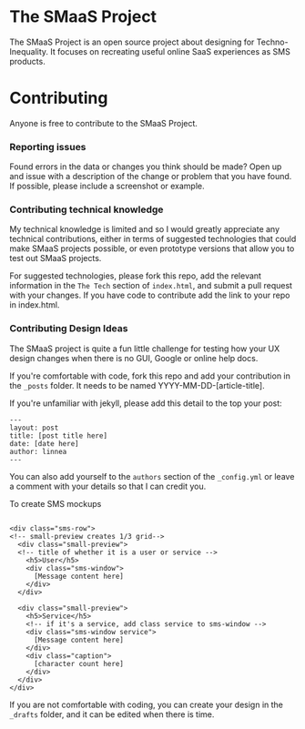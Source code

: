 # The SMaaS Project

The SMaaS Project is an open source project about designing for Techno-Inequality. It focuses on recreating useful online SaaS experiences as SMS products.

# Contributing

Anyone is free to contribute to the SMaaS Project.

### Reporting issues

Found errors in the data or changes you think should be made? Open up and issue with a description of the change or problem that you have found. If possible, please include a screenshot or example.

### Contributing technical knowledge

My technical knowledge is limited and so I would greatly appreciate any technical contributions, either in terms of suggested technologies that could make SMaaS projects possible, or even prototype versions that allow you to test out SMaaS projects. 

For suggested technologies, please fork this repo, add the relevant information in the `The Tech` section of `index.html`, and submit a pull request with your changes. If you have code to contribute add the link to your repo in index.html. 

### Contributing Design Ideas

The SMaaS project is quite a fun little challenge for testing how your UX design changes when there is no GUI, Google or online help docs. 

If you're comfortable with code, fork this repo and add your contribution in the `_posts` folder. It needs to be named YYYY-MM-DD-[article-title]. 

If you're unfamiliar with jekyll, please add this detail to the top your post:
```
---
layout: post
title: [post title here]
date: [date here]
author: linnea
---
```
You can also add yourself to the `authors` section of the `_config.yml` or leave a comment with your details so that I can credit you.

To create SMS mockups

```

<div class="sms-row">
<!-- small-preview creates 1/3 grid-->
  <div class="small-preview">
  <!-- title of whether it is a user or service -->
    <h5>User</h5>
    <div class="sms-window">
      [Message content here]
    </div>
  </div>

  <div class="small-preview">
    <h5>Service</h5>
    <!-- if it's a service, add class service to sms-window -->
    <div class="sms-window service">
      [Message content here]
    </div>
    <div class="caption">
      [character count here]
    </div>
  </div>
</div>
```
If you are not comfortable with coding, you can create your design in the `_drafts` folder, and it can be edited when there is time.

